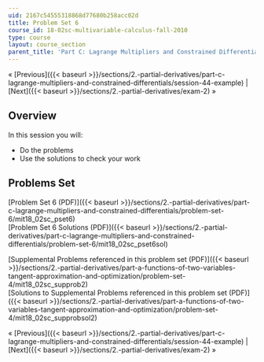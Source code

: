 ```yaml
---
uid: 2167c54555318868d77680b258acc02d
title: Problem Set 6
course_id: 18-02sc-multivariable-calculus-fall-2010
type: course
layout: course_section
parent_title: 'Part C: Lagrange Multipliers and Constrained Differentials'
---
```


« [Previous]({{< baseurl >}}/sections/2.-partial-derivatives/part-c-lagrange-multipliers-and-constrained-differentials/session-44-example) | [Next]({{< baseurl >}}/sections/2.-partial-derivatives/exam-2) »

Overview
--------

In this session you will:

*   Do the problems
*   Use the solutions to check your work

Problems Set
------------

[Problem Set 6 (PDF)]({{< baseurl >}}/sections/2.-partial-derivatives/part-c-lagrange-multipliers-and-constrained-differentials/problem-set-6/mit18_02sc_pset6)  
[Problem Set 6 Solutions (PDF)]({{< baseurl >}}/sections/2.-partial-derivatives/part-c-lagrange-multipliers-and-constrained-differentials/problem-set-6/mit18_02sc_pset6sol)

[Supplemental Problems referenced in this problem set (PDF)]({{< baseurl >}}/sections/2.-partial-derivatives/part-a-functions-of-two-variables-tangent-approximation-and-optimization/problem-set-4/mit18_02sc_supprob2)  
[Solutions to Supplemental Problems referenced in this problem set (PDF)]({{< baseurl >}}/sections/2.-partial-derivatives/part-a-functions-of-two-variables-tangent-approximation-and-optimization/problem-set-4/mit18_02sc_supprobsol2)

« [Previous]({{< baseurl >}}/sections/2.-partial-derivatives/part-c-lagrange-multipliers-and-constrained-differentials/session-44-example) | [Next]({{< baseurl >}}/sections/2.-partial-derivatives/exam-2) »